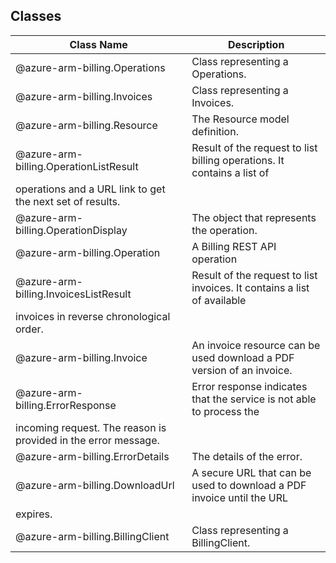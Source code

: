 ## Classes
| Class Name | Description |
|---|---|
| @azure-arm-billing.Operations |Class representing a Operations.|
| @azure-arm-billing.Invoices |Class representing a Invoices.|
| @azure-arm-billing.Resource |The Resource model definition.|
| @azure-arm-billing.OperationListResult |Result of the request to list billing operations. It contains a list of
operations and a URL link to get the next set of results.|
| @azure-arm-billing.OperationDisplay |The object that represents the operation.|
| @azure-arm-billing.Operation |A Billing REST API operation|
| @azure-arm-billing.InvoicesListResult |Result of the request to list invoices. It contains a list of available
invoices in reverse chronological order.|
| @azure-arm-billing.Invoice |An invoice resource can be used download a PDF version of an invoice.|
| @azure-arm-billing.ErrorResponse |Error response indicates that the service is not able to process the
incoming request. The reason is provided in the error message.|
| @azure-arm-billing.ErrorDetails |The details of the error.|
| @azure-arm-billing.DownloadUrl |A secure URL that can be used to download a PDF invoice until the URL
expires.|
| @azure-arm-billing.BillingClient |Class representing a BillingClient.|
